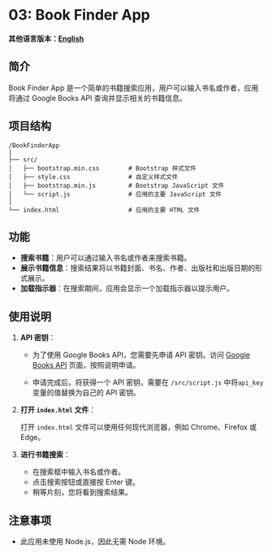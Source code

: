 # 03: Book Finder App

**其他语言版本：[English](README.md)**

## 简介

Book Finder App 是一个简单的书籍搜索应用，用户可以输入书名或作者，应用将通过 Google Books API 查询并显示相关的书籍信息。

## 项目结构

```
/BookFinderApp
│
├── src/
│   ├── bootstrap.min.css        # Bootstrap 样式文件
│   ├── style.css                # 自定义样式文件
│   ├── bootstrap.min.js         # Bootstrap JavaScript 文件
│   └── script.js                # 应用的主要 JavaScript 文件
│
└── index.html                   # 应用的主要 HTML 文件
```

## 功能

- **搜索书籍**：用户可以通过输入书名或作者来搜索书籍。
- **展示书籍信息**：搜索结果将以书籍封面、书名、作者、出版社和出版日期的形式展示。
- **加载指示器**：在搜索期间，应用会显示一个加载指示器以提示用户。

## 使用说明

1. **API 密钥**：

   - 为了使用 Google Books API，您需要先申请 API 密钥。访问 [Google Books API](https://developers.google.com/books/docs/v1/using) 页面，按照说明申请。

   - 申请完成后，将获得一个 API 密钥，需要在 `/src/script.js` 中将`api_key`变量的值替换为自己的 API 密钥。

1. **打开 `index.html` 文件**：

   打开 `index.html` 文件可以使用任何现代浏览器，例如 Chrome、Firefox 或 Edge。

1. **进行书籍搜索**：

   - 在搜索框中输入书名或作者。
   - 点击搜索按钮或直接按 Enter 键。
   - 稍等片刻，您将看到搜索结果。

## 注意事项

- 此应用未使用 Node.js，因此无需 Node 环境。
